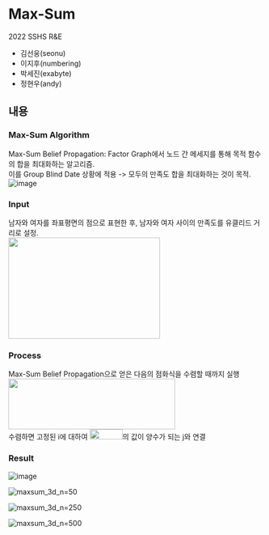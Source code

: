 Max-Sum
========
2022 SSHS R&E 

* 김선웅(seonu)
* 이지후(numbering)
* 박세진(exabyte)
* 정현우(andy)

내용
--------

### Max-Sum Algorithm
Max-Sum Belief Propagation: Factor Graph에서 노드 간 메세지를 통해 목적 함수의 합을 최대화하는 알고리즘.  
이를 Group Blind Date 상황에 적용 -> 모두의 만족도 합을 최대화하는 것이 목적.  
![image](https://user-images.githubusercontent.com/35063338/170415829-e2c5c1bb-147b-4d9a-ac1f-114f0ea98894.png)

### Input
남자와 여자를 좌표평면의 점으로 표현한 후, 남자와 여자 사이의 만족도를 유클리드 거리로 설정.  
<img src="https://user-images.githubusercontent.com/35063338/170417792-c08cb4cb-4052-4e70-88ea-d40a5f5f572b.png" width="300" height="200"/>

### Process
Max-Sum Belief Propagation으로 얻은 다음의 점화식을 수렴할 때까지 실행  
<img src="https://user-images.githubusercontent.com/35063338/170418111-c38a2e22-983c-4171-9cb3-e657d3cb2c71.png" width="330" height="100"/>  
수렴하면 고정된 i에 대하여 <img src="https://user-images.githubusercontent.com/35063338/170420172-e7f55132-b45b-45ae-acaf-7c0b31d39ad8.png" width="65" height="20"/>의 값이 양수가 되는 j와 연결

### Result
![image](https://user-images.githubusercontent.com/35063338/170419394-af59ed98-cf0a-4415-b140-668ba7679efd.png)

![maxsum_3d_n=50](https://user-images.githubusercontent.com/89206053/170775631-ec6cb3a0-6167-4599-bbae-1c55414f85ce.png)

![maxsum_3d_n=250](https://user-images.githubusercontent.com/89206053/170775026-34bd6777-a2e4-4c87-8f6c-e7dbdd038000.png)

![maxsum_3d_n=500](https://user-images.githubusercontent.com/89206053/170775971-04b3d4b4-6813-4c47-8b8f-22936cc07c6e.png)